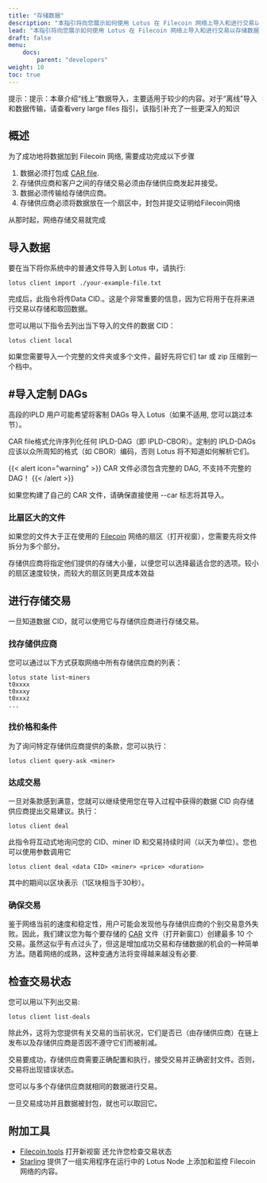 ```yaml
---
title: "存储数据"
description: "本指引将向您展示如何使用 Lotus 在 Filecoin 网络上导入和进行交易以存储数据"
lead: "本指引将向您展示如何使用 Lotus 在 Filecoin 网络上导入和进行交易以存储数据"
draft: false
menu:
    docs:
        parent: "developers"
weight: 10
toc: true
---
```


提示：提示：本章介绍“线上”数据导入，主要适用于较少的内容。对于“离线”导入和数据传输，请查看very large files 指引，该指引补充了一些更深入的知识

## 概述

为了成功地将数据加到 Filecoin 网络, 需要成功完成以下步骤

1. 数据必须打包成 [CAR file](https://github.com/ipld/specs/blob/master/block-layer/content-addressable-archives.md).
1. 存储供应商和客户之间的存储交易必须由存储供应商发起并接受。
1. 数据必须传输给存储供应商。
1. 存储供应商必须将数据放在一个扇区中，封包并提交证明给Filecoin网络

从那时起，网络存储交易就完成

## 导入数据

要在当下将你系统中的普通文件导入到 Lotus 中，请执行:

```shell
lotus client import ./your-example-file.txt
```

完成后，此指令将传Data CID.。这是个非常重要的信息，因为它将用于在将来进行交易以存储和取回数据。

您可以用以下指令去列出当下导入的文件的数据 CID：

```shell
lotus client local
```

如果您需要导入一个完整的文件夹或多个文件，最好先将它们 tar 或 zip 压缩到一个档中。

## #导入定制 DAGs

高段的IPLD 用户可能希望将客制 DAGs 导入 Lotus（如果不适用, 您可以跳过本节）。

CAR file格式允许序列化任何 IPLD-DAG（即 IPLD-CBOR）。定制的 IPLD-DAGs 应该以众所周知的格式（如 CBOR）编码，否则 Lotus 将不知道如何解析它们。

{{< alert icon="warning" >}}
CAR 文件必须包含完整的 DAG, 不支持不完整的 DAG！
{{< /alert >}}

如果您构建了自己的 CAR 文件，请确保直接使用 --car 标志将其导入。

### 比扇区大的文件 

如果您的文件大于正在使用的 [Filecoin](https://status.filecoin.io) 网络的扇区（打开视窗），您需要先将文件拆分为多个部分。

存储供应商将指定他们提供的存储大小量，以便您可以选择最适合您的选项。较小的扇区速度较快，而较大的扇区则更具成本效益

## 进行存储交易

一旦知道数据 CID，就可以使用它与存储供应商进行存储交易。

### 找存储供应商

您可以通过以下方式获取网络中所有存储供应商的列表：

```shell
lotus state list-miners
t0xxxx
t0xxxy
t0xxxz
...
```

### 找价格和条件

为了询问特定存储供应商提供的条款，您可以执行：

```shell
lotus client query-ask <miner>
```

### 达成交易

一旦对条款感到满意，您就可以继续使用您在导入过程中获得的数据 CID 向存储供应商提出交易建议。执行：


```shell
lotus client deal
```

此指令将互动式地询问您的 CID、miner ID 和交易持续时间（以天为单位）。您也可以使用参数调用它

```shell
lotus client deal <data CID> <miner> <price> <duration>
```

其中的期间以区块表示（1区块相当于30秒）。

### 确保交易

鉴于网络当前的速度和稳定性，用户可能会发现他与存储供应商的个别交易意外失败。因此，我们建议您为每个要存储的 [CAR](https://github.com/ipld/specs/blob/master/block-layer/content-addressable-archives.md) 文件（打开新窗口）创建最多 10 个交易。虽然这似乎有点过头了，但这是增加成功交易和存储数据的机会的一种简单方法。随着网络的成熟，这种变通方法将变得越来越没有必要.

## 检查交易状态

您可以用以下列出交易:

```shell
lotus client list-deals
```

除此外，这将为您提供有关交易的当前状况，它们是否已（由存储供应商）在链上发布以及存储供应商是否因不遵守它们而被削减。

交易要成功，存储供应商需要正确配置和执行，接受交易并正确密封文件。否则，交易将出现错误状态。

您可以与多个存储供应商就相同的数据进行交易。

一旦交易成功并且数据被封包，就也可以取回它。

## 附加工具

- [Filecoin.tools](https://filecoin.tools/) 打开新视窗 还允许您检查交易状态
- [Starling](https://github.com/filecoin-project/starling) 提供了一组实用程序在运行中的 Lotus Node 上添加和监控 Filecoin 网络的内容。


